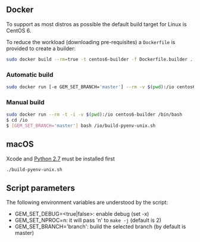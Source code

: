 ## Docker

To support as most distros as possible the default build target for Linux is CentOS 6.

To reduce the workload (downloading pre-requisites) a `Dockerfile` is provided to create a builder:

```bash
sudo docker build --rm=true -t centos6-builder -f Dockerfile.builder .
```

### Automatic build

```bash
sudo docker run [-e GEM_SET_BRANCH='master'] --rm -v $(pwd):/io centos6-builder /io/build-pyenv-unix.sh
```

### Manual build

```bash
sudo docker run --rm -t -i -v $(pwd):/io centos6-builder /bin/bash
$ cd /io
$ [GEM_SET_BRANCH='master'] bash /io/build-pyenv-unix.sh
```

## macOS

Xcode and [Python 2.7](https://www.python.org/ftp/python/2.17.13/python-2.7.13-macosx10.6.pkg) must be installed first

```bash
./build-pyenv-unix.sh
```

## Script parameters

The following environment variables are understood by the script:

- GEM_SET_DEBUG=<true|false>: enable debug (set -x)
- GEM_SET_NPROC=n: it will pass 'n' to `make -j` (default is 2)
- GEM_SET_BRANCH='branch': build the selected branch (by default is master)
